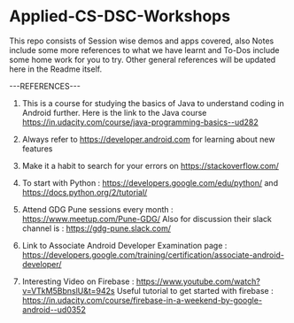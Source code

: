 # Applied-CS-DSC-Workshops
This repo consists of Session wise demos and apps covered, also Notes include some more references to what we have learnt and To-Dos include some home work for  you to try. Other general references will be updated here in the Readme itself.


---REFERENCES---

1) This is a  course for studying the basics of Java to understand coding in Android further.
Here is the link to the Java course
https://in.udacity.com/course/java-programming-basics--ud282

2) Always refer to https://developer.android.com for learning about new features

3) Make it a habit to search for your errors on https://stackoverflow.com/

4) To start with Python : https://developers.google.com/edu/python/  and   https://docs.python.org/2/tutorial/

5) Attend GDG Pune sessions every month : https://www.meetup.com/Pune-GDG/
   Also for discussion their slack channel is : https://gdg-pune.slack.com/
   
6) Link to Associate Android Developer Examination page : https://developers.google.com/training/certification/associate-android-developer/

7) Interesting Video on Firebase : https://www.youtube.com/watch?v=VTkM5BbnslU&t=942s
   Useful tutorial to get started with firebase : https://in.udacity.com/course/firebase-in-a-weekend-by-google-android--ud0352
